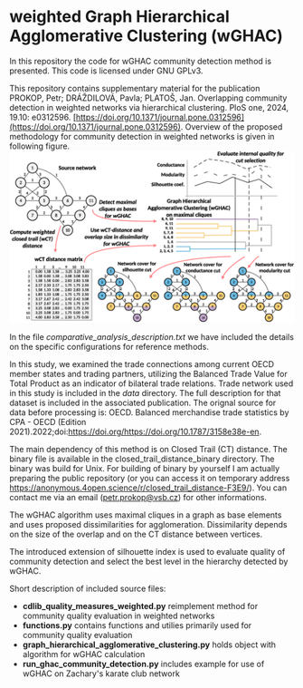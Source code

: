 # weighted Graph Hierarchical Agglomerative Clustering (wGHAC)

In this repository the code for wGHAC community detection method is presented. This code is licensed under GNU GPLv3.

This repository contains supplementary material for the publication PROKOP, Petr; DRÁŽDILOVÁ, Pavla; PLATOŠ, Jan. Overlapping community detection in weighted networks via hierarchical clustering. PloS one, 2024, 19.10: e0312596. [https://doi.org/10.1371/journal.pone.0312596](https://doi.org/10.1371/journal.pone.0312596).
Overview of the proposed methodology for community detection in weighted networks is given in following figure.
![Overview of the proposed methodology for community detection in weighted networks](data/wGHAC_overview.PNG)

In the file *comparative_analysis_description.txt* we have included the details on the specific configurations for reference methods.

In this study, we examined the trade connections among current OECD member states and trading partners, utilizing the Balanced Trade Value for Total Product as an indicator of bilateral trade relations. Trade network used in this study is included in the *data* directory. The full description for that dataset is included in the associated publication. The orignal source for data before processing is: OECD. Balanced merchandise trade statistics by CPA - OECD (Edition 2021).2022;doi:https://doi.org/https://doi.org/10.1787/3158e38e-en.

The main dependency of this method is on Closed Trail (CT) distance. The binary file is available in the closed_trail_distance_binary directory. The binary was build for Unix. For building of binary by yourself I am actually preparing the public repository (or you can access it on temporary address https://anonymous.4open.science/r/closed_trail_distance-F3E9/). You can contact me via an email (petr.prokop@vsb.cz) for other informations.

The wGHAC algorithm uses maximal cliques in a graph as base elements and uses proposed dissimilarities for agglomeration. Dissimilarity depends on the size of the overlap and on the CT distance between vertices.

The introduced extension of silhouette index is used to evaluate quality of community detection and select the best level in the hierarchy detected by wGHAC.

Short description of included source files:
- **cdlib_quality_measures_weighted.py** reimplement method for community quality evaluation in weighted networks
- **functions.py** contains functions and utilies primarily used for community quality evaluation
- **graph_hierarchical_agglomerative_clustering.py** holds object with algorithm for wGHAC calculation
- **run_ghac_community_detection.py** includes example for use of wGHAC on Zachary's karate club network